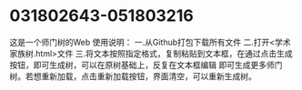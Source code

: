 # 031802643-051803216
这是一个师门树的Web
使用说明：
  一.从Github打包下载所有文件
  二.打开<学术家族树.html>文件
  三.将文本按照指定格式，复制粘贴到文本框，在通过点击生成按钮，即可生成树，可以在原树基础上，反复在文本框编辑
  即可生成更多师门树。若想重新加载，点击重新加载按钮，界面清空，可以重新生成树。
